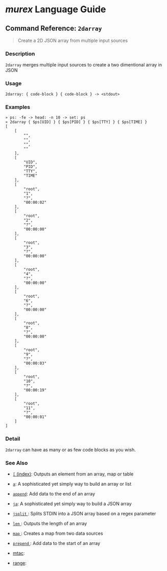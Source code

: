 # _murex_ Language Guide

## Command Reference: `2darray` 

> Create a 2D JSON array from multiple input sources

### Description

`2darray` merges multiple input sources to create a two dimentional array in JSON

### Usage

    2darray: { code-block } { code-block } -> <stdout>

### Examples

    » ps: -fe -> head: -n 10 -> set: ps 
    » 2darray { $ps[UID] } { $ps[PID] } { $ps[TTY] } { $ps[TIME] }
    [
        [
            "",
            "",
            "",
            ""
        ],
        [
            "UID",
            "PID",
            "TTY",
            "TIME"
        ],
        [
            "root",
            "1",
            "?",
            "00:00:02"
        ],
        [
            "root",
            "2",
            "?",
            "00:00:00"
        ],
        [
            "root",
            "3",
            "?",
            "00:00:00"
        ],
        [
            "root",
            "4",
            "?",
            "00:00:00"
        ],
        [
            "root",
            "6",
            "?",
            "00:00:00"
        ],
        [
            "root",
            "8",
            "?",
            "00:00:00"
        ],
        [
            "root",
            "9",
            "?",
            "00:00:03"
        ],
        [
            "root",
            "10",
            "?",
            "00:00:19"
        ],
        [
            "root",
            "11",
            "?",
            "00:00:01"
        ]
    ]

### Detail

`2darray` can have as many or as few code blocks as you wish.

### See Also

* [`[` (index)](../commands/index.md):
  Outputs an element from an array, map or table
* [`a`](../commands/a.md):
  A sophisticated yet simply way to build an array or list
* [`append`](../commands/append.md):
  Add data to the end of an array
* [`ja`](../commands/ja.md):
  A sophisticated yet simply way to build a JSON array
* [`jsplit` ](../commands/jsplit.md):
  Splits STDIN into a JSON array based on a regex parameter
* [`len` ](../commands/len.md):
  Outputs the length of an array
* [`map` ](../commands/map.md):
  Creates a map from two data sources
* [`prepend` ](../commands/prepend.md):
  Add data to the start of an array
* [mtac](../commands/mtac.md):
  
* [range](../commands/range.md):
  